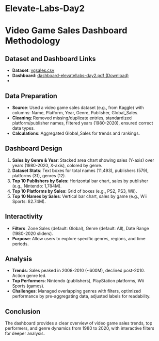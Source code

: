 # Elevate-Labs-Day2
# Video Game Sales Dashboard Methodology

## Dataset and Dashboard Links
- **Dataset**: [vgsales.csv](https://raw.githubusercontent.com/tayyab415/Elevate-Labs-Day2/main/vgsales.csv)  
- **Dashboard**: [dashboard-elevatellabs-day2.pdf (Download)](https://github.com/tayyab415/Elevate-Labs-Day2/blob/main/dashboard-elevatellabs-day2.pdf)
- 
## Data Preparation
- **Source**: Used a video game sales dataset (e.g., from Kaggle) with columns: Name, Platform, Year, Genre, Publisher, Global_Sales.
- **Cleaning**: Removed missing/duplicate entries, standardized platform/publisher names, filtered years (1980-2020), ensured correct data types.
- **Calculations**: Aggregated Global_Sales for trends and rankings.

## Dashboard Design
1. **Sales by Genre & Year**: Stacked area chart showing sales (Y-axis) over years (1980-2020, X-axis), colored by genre.
2. **Dataset Stats**: Text boxes for total names (11,493), publishers (579), platforms (31), genres (12).
3. **Top 10 Publishers by Sales**: Horizontal bar chart, sales by publisher (e.g., Nintendo: 1,784M).
4. **Top 10 Platforms by Sales**: Grid of boxes (e.g., PS2, PS3, Wii).
5. **Top 10 Names by Sales**: Vertical bar chart, sales by game (e.g., Wii Sports: 82.74M).

## Interactivity
- **Filters**: Zone Sales (default: Global), Genre (default: All), Date Range (1980-2020 sliders).
- **Purpose**: Allow users to explore specific genres, regions, and time periods.

## Analysis
- **Trends**: Sales peaked in 2008-2010 (~600M), declined post-2010. Action genre led.
- **Top Performers**: Nintendo (publishers), PlayStation platforms, Wii Sports (games).
- **Challenges**: Managed overlapping genres with filters, optimized performance by pre-aggregating data, adjusted labels for readability.

## Conclusion
The dashboard provides a clear overview of video game sales trends, top performers, and genre dynamics from 1980 to 2020, with interactive filters for deeper analysis.
